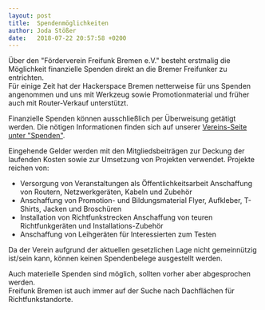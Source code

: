 ```yaml
---
layout: post
title:  Spendenmöglichkeiten
author: Joda Stößer
date:   2018-07-22 20:57:58 +0200
---
```

Über den "Förderverein Freifunk Bremen e.V." besteht erstmalig die Möglichkeit finanzielle Spenden direkt an die Bremer Freifunker zu entrichten.  
Für einige Zeit hat der Hackerspace Bremen netterweise für uns Spenden angenommen und uns mit Werkzeug sowie Promotionmaterial und früher auch mit Router-Verkauf unterstützt.

Finanzielle Spenden können ausschließlich per Überweisung getätigt werden. Die nötigen Informationen finden sich auf unserer [Vereins-Seite unter "Spenden"](/verein/#spenden).

Eingehende Gelder werden mit den Mitgliedsbeiträgen zur Deckung der laufenden Kosten sowie zur Umsetzung von Projekten verwendet. Projekte reichen von:
- Versorgung von Veranstaltungen als Öffentlichkeitsarbeit
  Anschaffung von Routern, Netzwerkgeräten, Kabeln und Zubehör
- Anschaffung von Promotion- und Bildungsmaterial
  Flyer, Aufkleber, T-Shirts, Jacken und Broschüren
- Installation von Richtfunkstrecken
  Anschaffung von teuren Richtfunkgeräten und Installations-Zubehör
- Anschaffung von Leihgeräten für Interessierten zum Testen

Da der Verein aufgrund der aktuellen gesetzlichen Lage nicht gemeinnützig ist/sein kann, können keinen Spendenbelege ausgestellt werden.

Auch materielle Spenden sind möglich, sollten vorher aber abgesprochen werden.  
Freifunk Bremen ist auch immer auf der Suche nach Dachflächen für Richtfunkstandorte.
